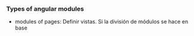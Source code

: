 ### Types of angular modules
- modules of pages: Definir vistas. Si la división de módulos se hace en base 